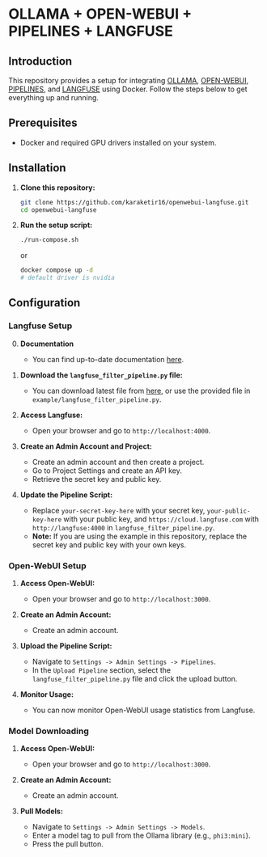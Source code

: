 # OLLAMA + OPEN-WEBUI + PIPELINES + LANGFUSE

## Introduction

This repository provides a setup for integrating [OLLAMA](https://github.com/ollama/ollama), [OPEN-WEBUI](https://github.com/open-webui/open-webui), [PIPELINES](https://github.com/open-webui/pipelines/), and [LANGFUSE](https://github.com/langfuse/langfuse) using Docker. Follow the steps below to get everything up and running.

## Prerequisites

- Docker and required GPU drivers installed on your system.

## Installation

1. **Clone this repository:**
   ```bash
   git clone https://github.com/karaketir16/openwebui-langfuse.git
   cd openwebui-langfuse
   ```

2. **Run the setup script:**
   ```bash
   ./run-compose.sh
   ```
   or
   ```bash
   docker compose up -d
   # default driver is nvidia
   ```

## Configuration

### Langfuse Setup
0. **Documentation**
   - You can find up-to-date documentation [here](https://langfuse.com/docs/integrations/openwebui).

1. **Download the `langfuse_filter_pipeline.py` file:**
   - You can download latest file from [here](https://github.com/open-webui/pipelines/blob/main/examples/filters/langfuse_filter_pipeline.py), or use the provided file in `example/langfuse_filter_pipeline.py`.

2. **Access Langfuse:**
   - Open your browser and go to `http://localhost:4000`.

3. **Create an Admin Account and Project:**
   - Create an admin account and then create a project.
   - Go to Project Settings and create an API key.
   - Retrieve the secret key and public key.

4. **Update the Pipeline Script:**
   - Replace `your-secret-key-here` with your secret key, `your-public-key-here` with your public key, and `https://cloud.langfuse.com` with `http://langfuse:4000` in `langfuse_filter_pipeline.py`.
   - **Note:** If you are using the example in this repository, replace the secret key and public key with your own keys.

### Open-WebUI Setup

1. **Access Open-WebUI:**
   - Open your browser and go to `http://localhost:3000`.

2. **Create an Admin Account:**
   - Create an admin account.

3. **Upload the Pipeline Script:**
   - Navigate to `Settings -> Admin Settings -> Pipelines`.
   - In the `Upload Pipeline` section, select the `langfuse_filter_pipeline.py` file and click the upload button.

4. **Monitor Usage:**
   - You can now monitor Open-WebUI usage statistics from Langfuse.

### Model Downloading

1. **Access Open-WebUI:**
   - Open your browser and go to `http://localhost:3000`.

2. **Create an Admin Account:**
   - Create an admin account.

3. **Pull Models:**
   - Navigate to `Settings -> Admin Settings -> Models`.
   - Enter a model tag to pull from the Ollama library (e.g., `phi3:mini`).
   - Press the pull button.